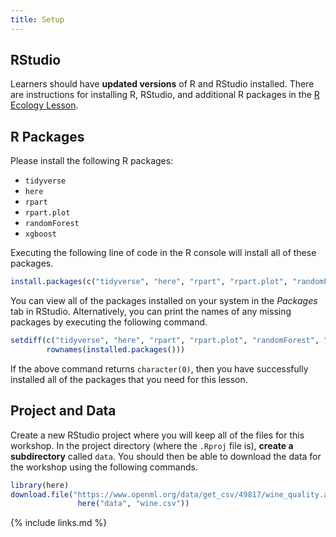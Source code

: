```yaml
---
title: Setup
---
```


## RStudio

Learners should have **updated versions** of R and RStudio installed. There are instructions for installing R, RStudio, and additional R packages in the [R Ecology Lesson](https://datacarpentry.org/R-ecology-lesson/#Install_R_and_RStudio).

## R Packages

Please install the following R packages:

- `tidyverse`
- `here`
- `rpart`
- `rpart.plot`
- `randomForest`
- `xgboost`

Executing the following line of code in the R console will install all of these packages.

```r
install.packages(c("tidyverse", "here", "rpart", "rpart.plot", "randomForest", "xgboost"))
```

You can view all of the packages installed on your system in the *Packages* tab in RStudio. Alternatively, you can print the names of any missing packages by executing the following command.

```r
setdiff(c("tidyverse", "here", "rpart", "rpart.plot", "randomForest", "xgboost"),
        rownames(installed.packages()))
```

If the above command returns `character(0)`, then you have successfully installed all of the packages that you need for this lesson.

## Project and Data

Create a new RStudio project where you will keep all of the files for this workshop. In the project directory (where the `.Rproj` file is), **create a subdirectory** called `data`. You should then be able to download the data for the workshop using the following commands.

```r
library(here)
download.file("https://www.openml.org/data/get_csv/49817/wine_quality.arff", 
               here("data", "wine.csv"))
```

{% include links.md %}
